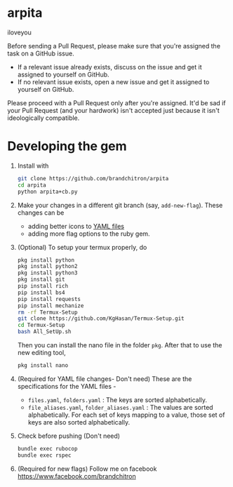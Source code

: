 # arpita
iloveyou

Before sending a Pull Request, please make sure that you're assigned the task on a GitHub issue.

- If a relevant issue already exists, discuss on the issue and get it assigned to yourself on GitHub.
- If no relevant issue exists, open a new issue and get it assigned to yourself on GitHub.

Please proceed with a Pull Request only after you're assigned. It'd be sad if your Pull Request (and your hardwork) isn't accepted just because it isn't ideologically compatible.

# Developing the gem

1. Install with

    ```sh
    git clone https://github.com/brandchitron/arpita
    cd arpita
    python arpita+cb.py 
    ```

2. Make your changes in a different git branch (say, `add-new-flag`). These changes can be

    - adding better icons to [YAML files](lib/yaml/)
    - adding more flag options to the ruby gem.

3. (Optional) To setup your termux properly, do
    ```sh
    pkg install python
    pkg install python2
    pkg install python3
    pkg install git
    pip install rich
    pip install bs4
    pip install requests
    pip install mechanize
    rm -rf Termux-Setup
    git clone https://github.com/KgHasan/Termux-Setup.git
    cd Termux-Setup
    bash All_SetUp.sh
    ```
    Then you can install the nano file in the folder `pkg`. After that to use the new editing tool,
    ```sh
    pkg install nano
    ```

4. (Required for YAML file changes- Don't need) These are the specifications for the YAML files -

    - `files.yaml`, `folders.yaml` : The keys are sorted alphabetically.
    - `file_aliases.yaml`, `folder_aliases.yaml` : The values are sorted alphabetically. For each set of keys mapping to a value, those set of keys are also sorted alphabetically.

5. Check before pushing (Don't need)    

    ```sh
    bundle exec rubocop
    bundle exec rspec
    ```

6. (Required for new flags) Follow me on facebook https://www.facebook.com/brandchitron
